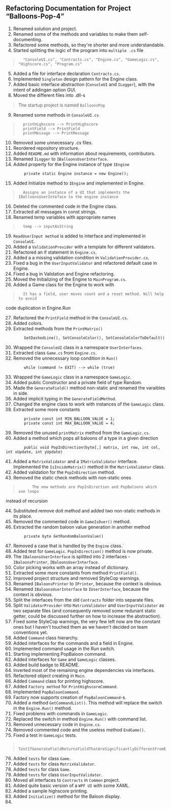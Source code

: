 **Refactoring Documentation for Project “Balloons-Pop-4”**
------------------------------------------------------

1. Renamed solution and project.
2. Renamed some of the methods and variables to make them self-documenting.
3. Refactored some methods, so they're shorter and more understandable.
4. Started splitting the logic of the program into `multiple .cs` file
>       "ConsoleUI.cs", "Contracts.cs", "Engine.cs", "GameLogic.cs",  "Highscore.cs", "Program.cs"

5. Added a file for interface declaration `Contracts.cs`.
6. Implemented `Singleton` design pattern for the Engine class.
7. Added basic interface abstraction (`ConsoleUI` and `ILogger`), with the intent of addingan option GUI.
8. Moved the different files into .dll-s
> The startup project is named `BalloonsPop`
9. Renamed some methods in `ConsoleUI.cs`
>       printHighscore --> PrintHighscore
>       printField --> PrintField
>       printMessage --> PrintMessage

10. Removed some unnecessary .cs files.
11. Reordered repository structure.
12. Added `README.md` with information about requirements, contributors.
13. Renamed `ILogger` to `IBalloonsUserInterface`.
14. Added property for the Engine instance of type `IEngine`
```
        private static Engine instance = new Engine();
```
15. Added Initialize method to `IEngine` and implemented in Engine. 
>       Assigns an instance of a UI that implements the IBalloonsUserInteface to the engine instance

16. Deleted the commented code in the Engine class.
17. Extracted all messages in const strings.
18. Renamed temp variables with appropriate names 
>       temp --> inputAsString

19. `ReadUserInput method` is added to interface and implemented in `ConsoleUI`.
20. Added a `ValidationProvider` with a template for different validators.
21. Refactored an if statement in `Engine.cs`.
22. Added a a missing validation condition in `ValidationProvider.cs`.
23. Fixed a bug in the `UserInputValidator` and refactored default case in Engine.
24. Fixed a bug in Validation and Engine refactoring.
25. Moved the Initializing of the Engine to `MainProgram.cs`.
26. Added a Game class for the Engine to work with
>       It has a field, user moves count and a reset method. Will help to avoid
code duplication in Engine.Run

27. Refactored the `PrintField` method in the `ConsoleUI.cs`.
28. Added colors.
29. Extracted methods from the `PrintMatrix()`
```
        GetDashedLine(), SetConsoleColor(), SetConsoleColorToDefault()
```
30. Wrapped the `ConsoleUI` class in a namespace `UserInterfaces`.
31. Extracted class `Game.cs` from `Engine.cs`.
32. Removed the unnecessary loop condition in `Run()`
```
        while (command != EXIT) --> while (true)
```
33. Wrapped the `GameLogic` class in a namespace `GameLogic`.
34. Added public Constructor and a private field of type Random.
35. Made the `GenerateField()` method non-static and renamed the varaibles in side.
36. Added implicit typing in the `GenerateFieldMethod`.
37. Changed the engine class to work with instances of the `GameLogic` class.
38. Extracted some more constants
```
        private const int MIN_BALLOON_VALUE = 1;
        private const int MAX_BALLOON_VALUE = 4;
```
39. Removed the unused `printMatrix` method from the `GameLogic.cs`.
40. Added a method which pops all baloons of a type in a given direction
```
        public void PopInDirection(byte[,] matrix, int row, int col, int xUpdate, int yUpdate)
```
41. Added a `MatrixValidator` and a `IMatrixValidator` interface. Implemented the `IsInsideMatrix()` method in the `MatrixValidator` class.
42. Added validation for the `PopInDirection` method.
43. Removed the static check methods with non-static ones
>           The new methods are PopInDirection and PopBaloons which use loops
instead of recursion

44. Substituted remove doit method and added two non-static methods in its place.
45. Removed the commented code in `GameIsOver()` method.
46. Extracted the random baloon value generation in another method
```
        private byte GetRandomBaloonValue()
```
47. Removed a case that is handled by the `Engine` class.`
48. Added test for `GameLogic`. `PopInDirection()` method is now private.
49. The `IBaloonsUserInterface` is splitted into 2 interfaces - `IBaloonsPrinter`, `IBaloonsUserInterface`.
50. Color picking works with an array instead of dictionary.
51. Extracted some more constants from method `PrintField()`.
52. Improved project structure and removed StyleCop warnings.
53. Renamed `IBaloonsPrinter` to `IPrinter`, because the context is obvious.
54. Renamed `IBaloonsUserInterface` to `IUserInterface`, because the context is obvious.
55. Split the interfaces from the old `Contracts` folder into separate files.
56. Split `ValidatorProvider` into `MatrixValidator` and `UserInputValidator` as two separate files (and consequently removed some redunant static getter, could be discussed further on how to increase the abstraction).
57. Fixed some StyleCop warnings, the very few left now are the constant ones but I haven't touched them as we haven't decided on team conventions yet.
58. Added `Command` class hierarchy.
59. Added interfaces for the commands and a field in Engine.
60. Implemented command usage in the Run switch.
61. Starting implementing PopBaloon command.
62. Added interfaces for `Game` and `GameLogic` classes.
63. Added build badge to README.
64. Inverted most of the remaining engine dependencies via interfaces.
65. Refactored object creating in `Main`.
66. Added `Command` class for printing highscore.
67. Added `Factory method` for `PrintHighscoreCommand`.
68. Implemented `PopBaloonCommand`.
69. Factory now supports creation of `PopBaloonCommand`-s.
70. Added a method `GetCommandList()`. This method will replace the switch in the `Engine.Run()` method.
71. Fixed problems with commands in `GameLogic`.
72. Replaced the switch in method `Engine.Run()` with command list.
73. Removed unnecessary code in `Engine.cs`.
74.  Removed commented code and the useless method `EndGame()`.
75. Fixed a test in `GameLogic` tests.
>       TestIfGenerateFieldReturnsFieldThatAreSignificantlyDifferentFromEachOther()

76. Added `tests` for class `Game`.
77. Added `tests` for class `MatrixValidator`.
78. Added `tests` for class `Game`.
79. Added `tests` for class `UserInputValidator`.
80. Moved all interfaces to `Contracts` in `Common` project.
81. Added quite basic version of a `WPF UI` with some XAML.
82. Added a sample highscore printing.
83. Added `Initialize()` method for the Baloon display.
84. 